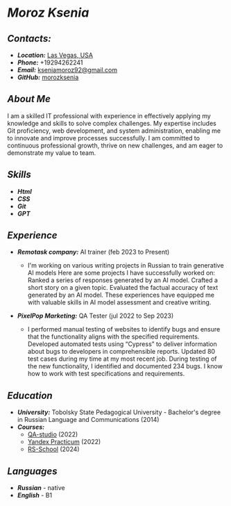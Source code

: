 # ***Moroz Ksenia***


## *Contacts:*
- ***Location:*** [Las Vegas, USA](https://www.google.com/maps/place/%D0%9B%D0%B0%D1%81-%D0%92%D0%B5%D0%B3%D0%B0%D1%81,+%D0%9D%D0%B5%D0%B2%D0%B0%D0%B4%D0%B0/data=!4m2!3m1!1s0x80beb782a4f57dd1:0x3accd5e6d5b379a3?sa=X&ved=1t:242&ictx=111)
- ***Phone:*** +19294262241
- ***Email:*** kseniamoroz92@gmail.com
- ***GitHub:*** [morozksenia]("https://github.com/morozksenia")

## ***About Me***
I am a skilled IT professional with experience in effectively applying my knowledge and skills to solve complex challenges. My expertise includes Git proficiency, web development, and system administration, enabling me to innovate and improve processes successfully. I am committed to continuous professional growth, thrive on new challenges, and am eager to demonstrate my value to team.

## ***Skills***

- ***Html***
- ***CSS***
- ***Git***
- ***GPT***


## ***Experience***
- ***Remotask company:*** AI trainer 
(feb 2023 to Present)
  - I'm working on various writing projects in Russian to train generative AI models
Here are some projects I have successfully worked on:
Ranked a series of responses generated by an AI model.
Crafted a short story on a given topic.
Evaluated the factual accuracy of text generated by an AI model.
These experiences have equipped me with valuable skills in AI model assessment and creative writing.

- ***PixelPop Marketing:*** QA Tester 
(jul 2022 to Sep 2023)
  - I performed manual testing of websites to identify bugs and ensure that the functionality aligns with the specified requirements. 
  Developed automated tests using “Cypress” to deliver information about bugs to developers in comprehensible reports.
  Updated 80 test cases during my time at my most recent job. During testing of the new functionality, I identified and documented 234 bugs.
  I know how to work with test specifications and requirements.



## ***Education***

- ***University:*** Tobolsky State Pedagogical University - Bachelor's degree in Russian Language and Communications (2014)
- ***Courses:***
    - [QA-studio](https://qa.studio/) (2022)
    - [Yandex Practicum](https://practicum.yandex.ru/qa-engineer/) (2022)
    - [RS-School](https://rs.school/)  (2024)

## ***Languages***
- ***Russian*** - native
- ***English*** - B1
    